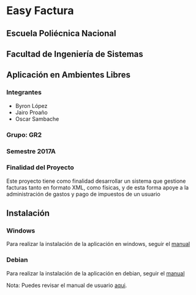 # Easy Factura
## Escuela Poliécnica Nacional
## Facultad de Ingeniería de Sistemas
## Aplicación en Ambientes Libres
### Integrantes
* Byron López
* Jairo Proaño
* Oscar Sambache

### Grupo: GR2

### Semestre 2017A

### Finalidad del Proyecto
Este proyecto tiene como finalidad desarrollar un sistema que gestione facturas tanto en formato XML, como físicas, y de esta forma apoye a la administración de gastos y pago de impuestos de un usuario

## Instalación
### Windows
Para realizar la instalación de la aplicación en windows, seguir el [manual](https://github.com/Jairo95/ProyectoLibres/raw/instalacion/Manual_EasyFacturasProSetup.pdf)

### Debian
Para realizar la instalación de la aplicación en debian, seguir el [manual](https://github.com/Jairo95/ProyectoLibres/raw/instalacion/Manual_Linux_EasyFacturas.pdf)

Nota: Puedes revisar el manual de usuario [aqui](https://github.com/Jairo95/ProyectoLibres/raw/instalacion/MANUAL_DE_USUARIO_EASYFACTURAPRO_3.5.pdf).

